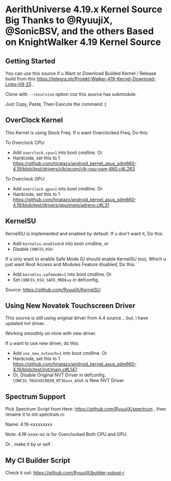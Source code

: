 AerithUniverse 4.19.x Kernel Source
Big Thanks to @RyuujiX, @SonicBSV, and the others
Based on KnightWalker 4.19 Kernel Source
==================================================

Getting Started
---------------
You can use this source if u Want or Download Builded Kernel / Release build from this https://telegra.ph/Projekt-Walker-419-Kernel-Download-Links-09-25 ,

Clone with `--recursive` option coz this source has submodule.

Just Copy, Paste, Then Execute the command :)


OverClock Kernel
------------------
This Kernel is using Stock Freq. If u want Overclocked Freq, Do this:

To Overclock CPU:

- Add `overclock.cpu=1` into boot cmdline. Or
- Hardcode, set this to 1 https://github.com/hiratazx/android_kernel_asus_sdm660-4.19/blob/test/drivers/clk/qcom/clk-cpu-osm-660.c#L263

To Overclock GPU:

- Add `overclock.gpu=1` into boot cmdline. Or
- Hardcode, set this to 1 https://github.com/hiratazx/android_kernel_asus_sdm660-4.19/blob/test/drivers/gpu/msm/adreno.c#L31

KernelSU
--------
KernelSU is implemented and enabled by default. If u don't want it, Do this:

- Add `kernelsu.enabled=0` into boot cmdline, or
- Disable `CONFIG_KSU`

If u only want to enable Safe Mode (U should enable KernelSU too), Which u just want Root Access and Modules Feature disabled, Do this:

- Add `kernelsu.safemode=1` into boot cmdline. Or
- Set `CONFIG_KSU_SAFE_MODE=y` in defconfig.

Source: https://github.com/RyuujiX/KernelSU


Using New Novatek Touchscreen Driver
------------------------------------
This source is still using original driver from 4.4 source... but, i have updated nvt driver.

Working smoothly on mine with new driver.

If u want to use new driver, do this:

- Add `use_new_nvtouch=1` into boot cmdline. Or
- Hardcode, set this to 1 https://github.com/hiratazx/android_kernel_asus_sdm660-4.19/blob/test/init/main.c#L147
- Or, Disable Original NVT Driver in defconfig. `CONFIG_TOUCHSCREEN_NT36xxx_ASUS` is New NVT Driver.

Spectrum Support
----------------
Pick Spectrum Script from Here: https://github.com/RyuujiX/spectrum , then rename it to init.spectrum.rc

Name: 4.19-xxxxxxxxx

Note: 4.19-xxxx-oc is for Overclocked Both CPU and GPU.

Or , make it by ur self .

My CI Builder Script
--------------------
Check it out: https://github.com/RyuujiX/builder-xobod-r
